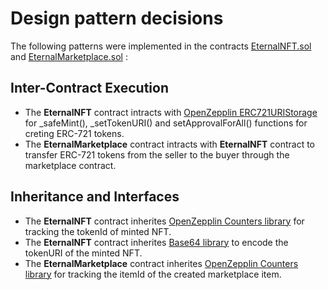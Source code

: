 # Design pattern decisions

The following patterns were implemented in the contracts [EternalNFT.sol](https://github.com/AbhinavXT/blockchain-developer-bootcamp-final-project/blob/main/contracts/EternalNFT.sol) and [EternalMarketplace.sol](https://github.com/AbhinavXT/blockchain-developer-bootcamp-final-project/blob/main/contracts/EternalMarketplace.sol) :
## Inter-Contract Execution
- The **EternalNFT** contract intracts with [OpenZepplin ERC721URIStorage](https://github.com/OpenZeppelin/openzeppelin-contracts/blob/master/contracts/token/ERC721/extensions/ERC721URIStorage.sol) for _safeMint(), _setTokenURI() and setApprovalForAll() functions for creting ERC-721 tokens.
- The **EternalMarketplace** contract intracts with **EternalNFT** contract to transfer ERC-721 tokens from the seller to the buyer through the marketplace contract.

## Inheritance and Interfaces
-  The **EternalNFT** contract inherites [OpenZepplin Counters library](https://github.com/OpenZeppelin/openzeppelin-contracts/blob/master/contracts/token/ERC721/extensions/ERC721URIStorage.sol) for tracking the tokenId of minted NFT. 
-  The **EternalNFT** contract inherites [Base64 library](https://github.com/AbhinavXT/blockchain-developer-bootcamp-final-project/blob/main/contracts/libraries/Base64.sol) to encode the tokenURI of the minted NFT.
-  The **EternalMarketplace** contract inherites [OpenZepplin Counters library](https://github.com/OpenZeppelin/openzeppelin-contracts/blob/master/contracts/token/ERC721/extensions/ERC721URIStorage.sol) for tracking the itemId of the created marketplace item.

